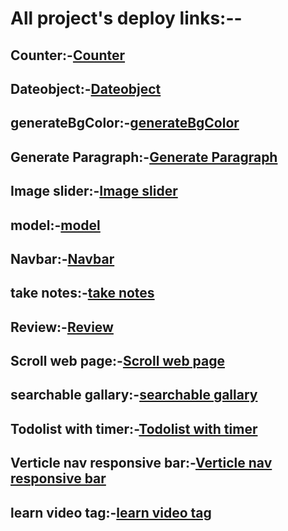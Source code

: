 <h1>All project's deploy links:--</h1>
<h2><span>Counter:-</span><a href='https://gkcounter.netlify.app/'>Counter</a></h2>
<h2><span>Dateobject:-</span><a href="https://gkdatecountdown.netlify.app/">Dateobject</a></h2>
<h2><span>generateBgColor:-</span><a href="https://gkcolorflipper.netlify.app/">generateBgColor</a></h2>
<h2><span>Generate Paragraph:-</span><a href="https://gkparagenerator.netlify.app/">Generate Paragraph</a><h2>
<h2><span>Image slider:-</span><a href="https://gkimageslider.netlify.app/">Image slider</a></h2>
<h2><span>model:-</span><a href="https://brilliant-trifle-1ce528.netlify.app/">model</a></h2>
<h2><span>Navbar:-</span><a href="https://cerulean-meerkat-c81240.netlify.app/">Navbar</a></h2>
<h2><span>take notes:-</span><a href="https://gktakenotes.netlify.app/">take notes</a></h2>
<h2><span>Review:-</span><a href="https://gkreviewpage.netlify.app/">Review</a></h2>
<h2><span>Scroll web page:-</span><a href="https://gkscrollwebpag.netlify.app/">Scroll web page</a></h2>
<h2><span>searchable gallary:-</span><a href="https://gkfilterablegallary.netlify.app/">searchable gallary</a></h2>
<h2><span>Todolist with timer:-</span><a href="https://gktodoliswithtimer.netlify.app/">Todolist with timer</a></h2>
<h2><span>Verticle nav responsive bar:-</span><a href='https://symphonious-gumption-debab4.netlify.app/'>Verticle nav responsive bar</a></h2>
<h2><span>learn video tag:-</span><a href='https://app.netlify.com/sites/gentle-sundae-76308b/'>learn video tag</a></h2>

